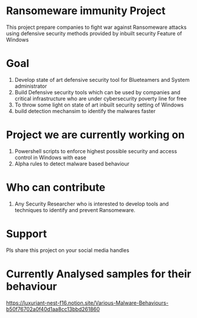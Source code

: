 # Ransomeware immunity Project

This project prepare companies to fight war against Ransomeware attacks using defensive security methods provided by inbuilt security Feature of Windows 

# Goal
1. Develop state of art defensive security tool for Blueteamers and System administrator
2. Build Defensive security tools which can be used by companies and critical infrastructure who are under cybersecurity poverty line for free
3. To throw some light on state of art inbuilt security setting of Windows 
4. build detection mechansim to identify the malwares faster

# Project we are currently working on
1. Powershell scripts to enforce highest possible security and access control in Windows with ease
2. Alpha rules to detect malware based behaviour

# Who can contribute
1. Any Security Researcher who is interested to develop tools and techniques to identify and prevent Ransomeware.

# Support
Pls share this project on your social media handles


# Currently Analysed samples for their behaviour
https://luxuriant-nest-f16.notion.site/Various-Malware-Behaviours-b50f76702a0f40d1aa8cc13bbd261860
